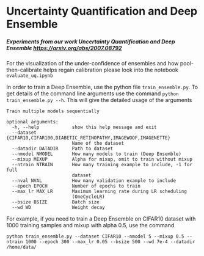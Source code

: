 # Uncertainty Quantification and Deep Ensemble
##### Experiments from our work Uncertainty Quantification and Deep Ensemble https://arxiv.org/abs/2007.08792

For the visualization of the under-confidence of ensembles and how pool-then-calibrate helps regain calibration please look into the notebook `evaluate_uq.ipynb`

In order to train a Deep Ensemble, use the python file `train_ensemble.py`. To get details of the command line arguments use the command `python train_ensemble.py --h`.
This will give the detailed usage of the arguments
```
Train multiple models sequentially

optional arguments:
  -h, --help            show this help message and exit
  --dataset {CIFAR10,CIFAR100,DIABETIC_RETINOPATHY,IMAGEWOOF,IMAGENETTE}
                        Name of the dataset
  --datadir DATADIR     Path to dataset
  --nmodel NMODEL       How many models to train (Deep Ensemble)
  --mixup MIXUP         Alpha for mixup, omit to train without mixup
  --ntrain NTRAIN       How many training example to include, -1 for full
                        dataset
  --nval NVAL           How many validation example to include
  --epoch EPOCH         Number of epochs to train
  --max_lr MAX_LR       Maximum learning rate during LR scheduling
                        (OneCycleLR)
  --bsize BSIZE         Batch size
  --wd WD               Weight decay

```
For example, if you need to train a Deep Ensemble on CIFAR10 dataset with 1000 training samples and mixup with alpha 0.5, use the command
```
python train_ensemble.py --dataset CIFAR10 --nmodel 5 --mixup 0.5 --ntrain 1000 --epoch 300 --max_lr 0.05 --bsize 500 --wd 7e-4 --datadir /home/data/
```


